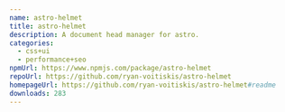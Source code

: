 ```yaml
---
name: astro-helmet
title: astro-helmet
description: A document head manager for astro.
categories:
  - css+ui
  - performance+seo
npmUrl: https://www.npmjs.com/package/astro-helmet
repoUrl: https://github.com/ryan-voitiskis/astro-helmet
homepageUrl: https://github.com/ryan-voitiskis/astro-helmet#readme
downloads: 283
---
```

